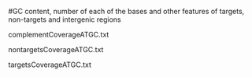 #GC content, number of each of the bases and other features of targets, non-targets and intergenic regions

complementCoverageATGC.txt

nontargetsCoverageATGC.txt

targetsCoverageATGC.txt
